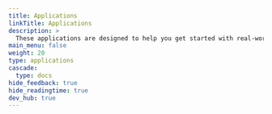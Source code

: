 ```yaml
---
title: Applications
linkTitle: Applications
description: >
  These applications are designed to help you get started with real-world scenarios running in LocalStack. By utilizing these samples, you can rapidly and conveniently create, configure, and deploy applications without being concerned about the underlying infrastructure. The applications are user-friendly and offer the essential tools to get you started promptly.
main_menu: false
weight: 20
type: applications
cascade:
  type: docs
hide_feedback: true
hide_readingtime: true
dev_hub: true
---
```


